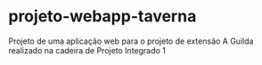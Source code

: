 # projeto-webapp-taverna
 Projeto de uma aplicação web para o projeto de extensão A Guilda realizado na cadeira de Projeto Integrado 1
